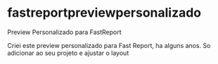 # fastreportpreviewpersonalizado
Preview Personalizado para FastReport

Criei este preview personalizado para Fast Report, ha alguns anos.
So adicionar ao seu projeto e ajustar o layout

